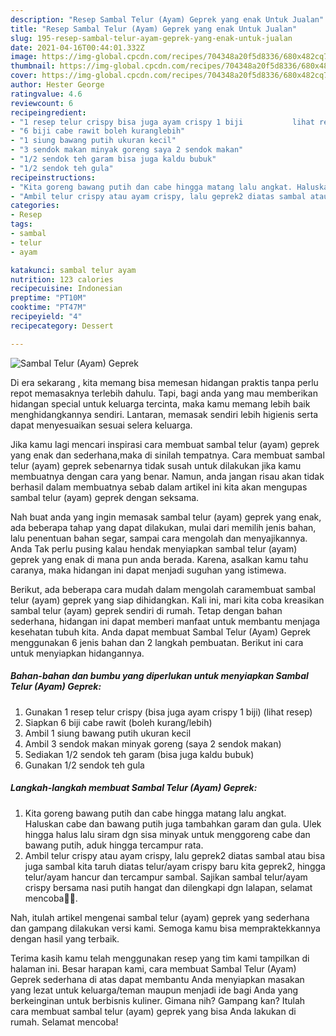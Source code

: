 ```yaml
---
description: "Resep Sambal Telur (Ayam) Geprek yang enak Untuk Jualan"
title: "Resep Sambal Telur (Ayam) Geprek yang enak Untuk Jualan"
slug: 195-resep-sambal-telur-ayam-geprek-yang-enak-untuk-jualan
date: 2021-04-16T00:44:01.332Z
image: https://img-global.cpcdn.com/recipes/704348a20f5d8336/680x482cq70/sambal-telur-ayam-geprek-foto-resep-utama.jpg
thumbnail: https://img-global.cpcdn.com/recipes/704348a20f5d8336/680x482cq70/sambal-telur-ayam-geprek-foto-resep-utama.jpg
cover: https://img-global.cpcdn.com/recipes/704348a20f5d8336/680x482cq70/sambal-telur-ayam-geprek-foto-resep-utama.jpg
author: Hester George
ratingvalue: 4.6
reviewcount: 6
recipeingredient:
- "1 resep telur crispy bisa juga ayam crispy 1 biji           lihat resep"
- "6 biji cabe rawit boleh kuranglebih"
- "1 siung bawang putih ukuran kecil"
- "3 sendok makan minyak goreng saya 2 sendok makan"
- "1/2 sendok teh garam bisa juga kaldu bubuk"
- "1/2 sendok teh gula"
recipeinstructions:
- "Kita goreng bawang putih dan cabe hingga matang lalu angkat. Haluskan cabe dan bawang putih juga tambahkan garam dan gula. Ulek hingga halus lalu siram dgn sisa minyak untuk menggoreng cabe dan bawang putih, aduk hingga tercampur rata."
- "Ambil telur crispy atau ayam crispy, lalu geprek2 diatas sambal atau bisa juga sambal kita taruh diatas telur/ayam crispy baru kita geprek2, hingga telur/ayam hancur dan tercampur sambal. Sajikan sambal telur/ayam crispy bersama nasi putih hangat dan dilengkapi dgn lalapan, selamat mencoba🙏🥰."
categories:
- Resep
tags:
- sambal
- telur
- ayam

katakunci: sambal telur ayam 
nutrition: 123 calories
recipecuisine: Indonesian
preptime: "PT10M"
cooktime: "PT47M"
recipeyield: "4"
recipecategory: Dessert

---
```



![Sambal Telur (Ayam) Geprek](https://img-global.cpcdn.com/recipes/704348a20f5d8336/680x482cq70/sambal-telur-ayam-geprek-foto-resep-utama.jpg)

Di era  sekarang , kita memang bisa memesan hidangan praktis tanpa perlu repot memasaknya terlebih dahulu. Tapi, bagi anda yang mau memberikan hidangan special untuk keluarga tercinta, maka kamu memang lebih baik menghidangkannya sendiri. Lantaran, memasak sendiri lebih higienis serta dapat menyesuaikan sesuai selera keluarga.

Jika kamu lagi mencari inspirasi cara membuat sambal telur (ayam) geprek yang enak dan sederhana,maka di sinilah tempatnya. Cara membuat sambal telur (ayam) geprek  sebenarnya tidak susah untuk dilakukan jika kamu membuatnya dengan cara yang benar. Namun, anda jangan risau akan tidak berhasil dalam membuatnya 
sebab dalam artikel ini kita akan mengupas sambal telur (ayam) geprek dengan seksama.  



Nah buat anda yang ingin memasak sambal telur (ayam) geprek yang enak, ada beberapa tahap yang dapat dilakukan, mulai dari memilih jenis bahan, lalu penentuan bahan segar, sampai cara mengolah dan menyajikannya. Anda Tak perlu pusing kalau hendak menyiapkan sambal telur (ayam) geprek yang enak di mana pun anda berada. Karena, asalkan kamu  tahu caranya, maka hidangan ini dapat menjadi suguhan yang istimewa.

Berikut, ada beberapa cara mudah dalam mengolah caramembuat sambal telur (ayam) geprek yang siap dihidangkan. Kali ini, mari kita coba kreasikan sambal telur (ayam) geprek sendiri di rumah. Tetap dengan bahan sederhana, hidangan ini dapat memberi manfaat untuk membantu menjaga kesehatan tubuh kita. Anda dapat membuat Sambal Telur (Ayam) Geprek menggunakan 6 jenis bahan dan 2 langkah pembuatan. Berikut ini cara untuk menyiapkan hidangannya.

<!--inarticleads1-->

##### Bahan-bahan dan bumbu yang diperlukan untuk menyiapkan Sambal Telur (Ayam) Geprek:

1. Gunakan 1 resep telur crispy (bisa juga ayam crispy 1 biji)           (lihat resep)
1. Siapkan 6 biji cabe rawit (boleh kurang/lebih)
1. Ambil 1 siung bawang putih ukuran kecil
1. Ambil 3 sendok makan minyak goreng (saya 2 sendok makan)
1. Sediakan 1/2 sendok teh garam (bisa juga kaldu bubuk)
1. Gunakan 1/2 sendok teh gula




<!--inarticleads2-->

##### Langkah-langkah membuat Sambal Telur (Ayam) Geprek:

1. Kita goreng bawang putih dan cabe hingga matang lalu angkat. Haluskan cabe dan bawang putih juga tambahkan garam dan gula. Ulek hingga halus lalu siram dgn sisa minyak untuk menggoreng cabe dan bawang putih, aduk hingga tercampur rata.
1. Ambil telur crispy atau ayam crispy, lalu geprek2 diatas sambal atau bisa juga sambal kita taruh diatas telur/ayam crispy baru kita geprek2, hingga telur/ayam hancur dan tercampur sambal. Sajikan sambal telur/ayam crispy bersama nasi putih hangat dan dilengkapi dgn lalapan, selamat mencoba🙏🥰.




Nah, itulah artikel mengenai  sambal telur (ayam) geprek  yang sederhana dan gampang dilakukan versi kami. Semoga kamu bisa mempraktekkannya dengan hasil yang terbaik. 

Terima kasih kamu telah menggunakan resep yang tim kami tampilkan di halaman ini. Besar harapan kami, cara membuat  Sambal Telur (Ayam) Geprek sederhana di atas dapat membantu Anda menyiapkan masakan yang lezat untuk keluarga/teman maupun menjadi ide bagi Anda yang berkeinginan untuk berbisnis kuliner. Gimana nih? Gampang kan? Itulah cara membuat sambal telur (ayam) geprek yang bisa Anda lakukan di rumah. Selamat mencoba!

